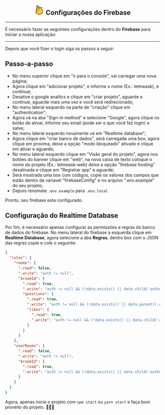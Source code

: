 <!-- Tutorial feito a partir do projeto: https://github.com/EddyPBR/letmeask/tree/main/.github/firebase  -->

<h2 align="center">
    <img src="../firebase_icon.svg" width="32px">
    Configurações do Firebase
</h2>

---

É necessário fazer as seguintes configurações dentro do **Firebase** para iniciar a nossa aplicação:

---

Depois que você fizer o login siga os passos a seguir:

## Passo-a-passo
- No menu superior clique em "ir para o console", vai carregar uma nova página;
- Agora clique em "adicionar projeto", e informe o nome (Ex.: letmeask), e continue;
- Desative o google analitcs e clique em "criar projeto", aguarde e continue, aguarde mais uma vez e você será redirecionado;
- No menu lateral esquerdo na parte de "criação" clique em "authentication";
- Agora vá na aba "Sign-in method" e selecione "Google", agora clique no botão de ativar, informe seu email (pode ser o que você fez login) e salve;
- No menu lateral esquerdo novamente vá em "Realtime database";
- Agora clique em "criar banco de dados", será carregada uma box, agora clique em proxima, deixe a opção "modo bloqueado" ativado e clique em ativar e aguarde;
- No menu lateral esquerdo clique em "Visão geral do projeto", agora nos botões do banner clique em "web", na nova caixa de texto coloque o nome do projeto (Ex.: letmeask-web) deixe a opção "firebase hosting" desativada e clique em "Registrar app" e aguarde;
- Será mostrada uma box com códigos, copie os valores dos campos que estão dentro da variavel "firebaseConfig" e no arquivo ".env.example" do seu projeto;
- Depois renomeie `.env.example` para `.env.local`

Pronto, seu firebase esta configurado.

## Configuração do Realtime Database

Por fim, é necessário apenas configurar as permissões e regras do banco de dados do firebase. No menu lateral do firebase a esquerda clique em **Realtime Database**, agora selecione a aba **Regras**, dentro box com o JSON das regras copie e cole o seguinte:

```json
{
  "rules": {
    "rooms": {
      ".read": false,
      ".write": "auth != null",
      "$roomId": {
        ".read": true,
        ".write": "auth != null && (!data.exists() || data.child('authorId').val() == auth.id)",
        "questions": {
          ".read": true,
          ".write": "auth != null && (!data.exists() || data.parent().child('authorId').val() == auth.id)",
          "likes": {
            ".read": true,
            ".write": "auth != null && (!data.exists() || data.child('authorId').val() == auth.id)"  
          }
        }
      }
    },
  	"userRooms": {
      ".read": false,
      ".write": "auth != null",
      "$roomId": {
        ".read": true,
        ".write": "auth != null && (!data.exists() || data.child('authorId').val() == auth.id)"
      }
    }
  }
}
```

Agora, apenas inicie o projeto com `npm start` ou `yarn start` e faça bom proveito do projeto. 🎉🎉✨
